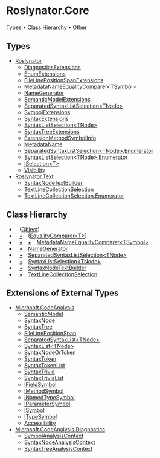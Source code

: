 # Roslynator\.Core

[Types](#types) &#x2022; [Class Hierarchy](#class-hierarchy) &#x2022; [Other](#other)

## Types

* [Roslynator](https://josefpihrt.github.io/docs/roslynator/ref/Roslynator/README.md)
  * [DiagnosticsExtensions](https://josefpihrt.github.io/docs/roslynator/ref/Roslynator/DiagnosticsExtensions/README.md)
  * [EnumExtensions](https://josefpihrt.github.io/docs/roslynator/ref/Roslynator/EnumExtensions/README.md)
  * [FileLinePositionSpanExtensions](https://josefpihrt.github.io/docs/roslynator/ref/Roslynator/FileLinePositionSpanExtensions/README.md)
  * [MetadataNameEqualityComparer\<TSymbol\>](https://josefpihrt.github.io/docs/roslynator/ref/Roslynator/MetadataNameEqualityComparer-1/README.md)
  * [NameGenerator](https://josefpihrt.github.io/docs/roslynator/ref/Roslynator/NameGenerator/README.md)
  * [SemanticModelExtensions](https://josefpihrt.github.io/docs/roslynator/ref/Roslynator/SemanticModelExtensions/README.md)
  * [SeparatedSyntaxListSelection\<TNode\>](https://josefpihrt.github.io/docs/roslynator/ref/Roslynator/SeparatedSyntaxListSelection-1/README.md)
  * [SymbolExtensions](https://josefpihrt.github.io/docs/roslynator/ref/Roslynator/SymbolExtensions/README.md)
  * [SyntaxExtensions](https://josefpihrt.github.io/docs/roslynator/ref/Roslynator/SyntaxExtensions/README.md)
  * [SyntaxListSelection\<TNode\>](https://josefpihrt.github.io/docs/roslynator/ref/Roslynator/SyntaxListSelection-1/README.md)
  * [SyntaxTreeExtensions](https://josefpihrt.github.io/docs/roslynator/ref/Roslynator/SyntaxTreeExtensions/README.md)
  * [ExtensionMethodSymbolInfo](https://josefpihrt.github.io/docs/roslynator/ref/Roslynator/ExtensionMethodSymbolInfo/README.md)
  * [MetadataName](https://josefpihrt.github.io/docs/roslynator/ref/Roslynator/MetadataName/README.md)
  * [SeparatedSyntaxListSelection\<TNode\>.Enumerator](https://josefpihrt.github.io/docs/roslynator/ref/Roslynator/SeparatedSyntaxListSelection-1/Enumerator/README.md)
  * [SyntaxListSelection\<TNode\>.Enumerator](https://josefpihrt.github.io/docs/roslynator/ref/Roslynator/SyntaxListSelection-1/Enumerator/README.md)
  * [ISelection\<T\>](https://josefpihrt.github.io/docs/roslynator/ref/Roslynator/ISelection-1/README.md)
  * [Visibility](https://josefpihrt.github.io/docs/roslynator/ref/Roslynator/Visibility/README.md)
* [Roslynator.Text](https://josefpihrt.github.io/docs/roslynator/ref/Roslynator/Text/README.md)
  * [SyntaxNodeTextBuilder](https://josefpihrt.github.io/docs/roslynator/ref/Roslynator/Text/SyntaxNodeTextBuilder/README.md)
  * [TextLineCollectionSelection](https://josefpihrt.github.io/docs/roslynator/ref/Roslynator/Text/TextLineCollectionSelection/README.md)
  * [TextLineCollectionSelection.Enumerator](https://josefpihrt.github.io/docs/roslynator/ref/Roslynator/Text/TextLineCollectionSelection/Enumerator/README.md)

## Class Hierarchy

* &ensp; \([Object](https://docs.microsoft.com/en-us/dotnet/api/system.object)\)<a id="class-hierarchy-System_Object"></a>
* &ensp; [&bull;](#class-hierarchy-System_Object "Object") &ensp; \([EqualityComparer\<T\>](https://docs.microsoft.com/en-us/dotnet/api/system.collections.generic.equalitycomparer-1)\)<a id="class-hierarchy-System_Collections_Generic_EqualityComparer_1"></a>
* &ensp; [&bull;](#class-hierarchy-System_Object "Object") &ensp; [&bull;](#class-hierarchy-System_Collections_Generic_EqualityComparer_1 "EqualityComparer<T>") &ensp; [MetadataNameEqualityComparer\<TSymbol\>](https://josefpihrt.github.io/docs/roslynator/ref/Roslynator/MetadataNameEqualityComparer-1/README.md)<a id="class-hierarchy-Roslynator_MetadataNameEqualityComparer_1"></a>
* &ensp; [&bull;](#class-hierarchy-System_Object "Object") &ensp; [NameGenerator](https://josefpihrt.github.io/docs/roslynator/ref/Roslynator/NameGenerator/README.md)<a id="class-hierarchy-Roslynator_NameGenerator"></a>
* &ensp; [&bull;](#class-hierarchy-System_Object "Object") &ensp; [SeparatedSyntaxListSelection\<TNode\>](https://josefpihrt.github.io/docs/roslynator/ref/Roslynator/SeparatedSyntaxListSelection-1/README.md)<a id="class-hierarchy-Roslynator_SeparatedSyntaxListSelection_1"></a>
* &ensp; [&bull;](#class-hierarchy-System_Object "Object") &ensp; [SyntaxListSelection\<TNode\>](https://josefpihrt.github.io/docs/roslynator/ref/Roslynator/SyntaxListSelection-1/README.md)<a id="class-hierarchy-Roslynator_SyntaxListSelection_1"></a>
* &ensp; [&bull;](#class-hierarchy-System_Object "Object") &ensp; [SyntaxNodeTextBuilder](https://josefpihrt.github.io/docs/roslynator/ref/Roslynator/Text/SyntaxNodeTextBuilder/README.md)<a id="class-hierarchy-Roslynator_Text_SyntaxNodeTextBuilder"></a>
* &ensp; [&bull;](#class-hierarchy-System_Object "Object") &ensp; [TextLineCollectionSelection](https://josefpihrt.github.io/docs/roslynator/ref/Roslynator/Text/TextLineCollectionSelection/README.md)<a id="class-hierarchy-Roslynator_Text_TextLineCollectionSelection"></a>

## Extensions of External Types

* [Microsoft.CodeAnalysis](https://docs.microsoft.com/en-us/dotnet/api/microsoft.codeanalysis)
  * [SemanticModel](https://docs.microsoft.com/en-us/dotnet/api/microsoft.codeanalysis.semanticmodel)
  * [SyntaxNode](https://docs.microsoft.com/en-us/dotnet/api/microsoft.codeanalysis.syntaxnode)
  * [SyntaxTree](https://docs.microsoft.com/en-us/dotnet/api/microsoft.codeanalysis.syntaxtree)
  * [FileLinePositionSpan](https://docs.microsoft.com/en-us/dotnet/api/microsoft.codeanalysis.filelinepositionspan)
  * [SeparatedSyntaxList\<TNode\>](https://docs.microsoft.com/en-us/dotnet/api/microsoft.codeanalysis.separatedsyntaxlist-1)
  * [SyntaxList\<TNode\>](https://docs.microsoft.com/en-us/dotnet/api/microsoft.codeanalysis.syntaxlist-1)
  * [SyntaxNodeOrToken](https://docs.microsoft.com/en-us/dotnet/api/microsoft.codeanalysis.syntaxnodeortoken)
  * [SyntaxToken](https://docs.microsoft.com/en-us/dotnet/api/microsoft.codeanalysis.syntaxtoken)
  * [SyntaxTokenList](https://docs.microsoft.com/en-us/dotnet/api/microsoft.codeanalysis.syntaxtokenlist)
  * [SyntaxTrivia](https://docs.microsoft.com/en-us/dotnet/api/microsoft.codeanalysis.syntaxtrivia)
  * [SyntaxTriviaList](https://docs.microsoft.com/en-us/dotnet/api/microsoft.codeanalysis.syntaxtrivialist)
  * [IFieldSymbol](https://docs.microsoft.com/en-us/dotnet/api/microsoft.codeanalysis.ifieldsymbol)
  * [IMethodSymbol](https://docs.microsoft.com/en-us/dotnet/api/microsoft.codeanalysis.imethodsymbol)
  * [INamedTypeSymbol](https://docs.microsoft.com/en-us/dotnet/api/microsoft.codeanalysis.inamedtypesymbol)
  * [IParameterSymbol](https://docs.microsoft.com/en-us/dotnet/api/microsoft.codeanalysis.iparametersymbol)
  * [ISymbol](https://docs.microsoft.com/en-us/dotnet/api/microsoft.codeanalysis.isymbol)
  * [ITypeSymbol](https://docs.microsoft.com/en-us/dotnet/api/microsoft.codeanalysis.itypesymbol)
  * [Accessibility](https://docs.microsoft.com/en-us/dotnet/api/microsoft.codeanalysis.accessibility)
* [Microsoft.CodeAnalysis.Diagnostics](https://docs.microsoft.com/en-us/dotnet/api/microsoft.codeanalysis.diagnostics)
  * [SymbolAnalysisContext](https://docs.microsoft.com/en-us/dotnet/api/microsoft.codeanalysis.diagnostics.symbolanalysiscontext)
  * [SyntaxNodeAnalysisContext](https://docs.microsoft.com/en-us/dotnet/api/microsoft.codeanalysis.diagnostics.syntaxnodeanalysiscontext)
  * [SyntaxTreeAnalysisContext](https://docs.microsoft.com/en-us/dotnet/api/microsoft.codeanalysis.diagnostics.syntaxtreeanalysiscontext)
